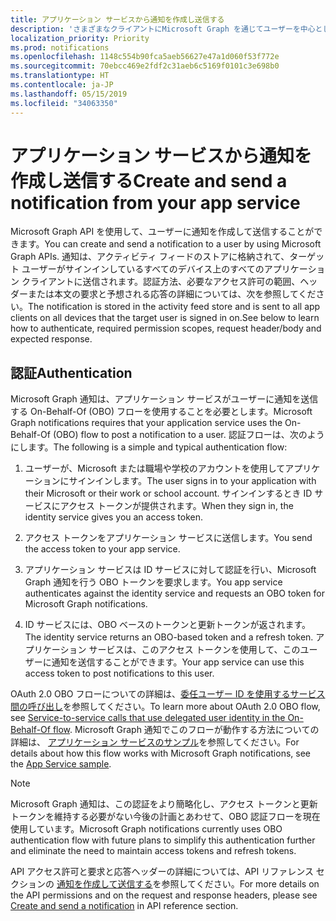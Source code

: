 ```yaml
---
title: アプリケーション サービスから通知を作成し送信する
description: 'さまざまなクライアントにMicrosoft Graph を通じてユーザーを中心とした通知を送信するアプリケーション サービスを設定する。 '
localization_priority: Priority
ms.prod: notifications
ms.openlocfilehash: 1148c554b90fca5aeb56627e47a1d060f53f772e
ms.sourcegitcommit: 70ebcc469e2fdf2c31aeb6c5169f0101c3e698b0
ms.translationtype: HT
ms.contentlocale: ja-JP
ms.lasthandoff: 05/15/2019
ms.locfileid: "34063350"
---
```

# <a name="create-and-send-a-notification-from-your-app-service"></a><span data-ttu-id="e5bae-103">アプリケーション サービスから通知を作成し送信する</span><span class="sxs-lookup"><span data-stu-id="e5bae-103">Create and send a notification from your app service</span></span>

<span data-ttu-id="e5bae-104">Microsoft Graph API を使用して、ユーザーに通知を作成して送信することができます。</span><span class="sxs-lookup"><span data-stu-id="e5bae-104">You can create and send a notification to a user by using Microsoft Graph APIs.</span></span> <span data-ttu-id="e5bae-105">通知は、アクティビティ フィードのストアに格納されて、ターゲット ユーザーがサインインしているすべてのデバイス上のすべてのアプリケーション クライアントに送信されます。認証方法、必要なアクセス許可の範囲、ヘッダーまたは本文の要求と予想される応答の詳細については、次を参照してください。</span><span class="sxs-lookup"><span data-stu-id="e5bae-105">The notification is stored in the activity feed store and is sent to all app clients on all devices that the target user is signed in on.See below to learn how to authenticate, required permission scopes, request header/body and expected response.</span></span>

## <a name="authentication"></a><span data-ttu-id="e5bae-106">認証</span><span class="sxs-lookup"><span data-stu-id="e5bae-106">Authentication</span></span>

<span data-ttu-id="e5bae-107">Microsoft Graph 通知は、アプリケーション サービスがユーザーに通知を送信する On-Behalf-Of (OBO) フローを使用することを必要とします。</span><span class="sxs-lookup"><span data-stu-id="e5bae-107">Microsoft Graph notifications requires that your application service uses the On-Behalf-Of (OBO) flow to post a notification to a user.</span></span> <span data-ttu-id="e5bae-108">認証フローは、次のようにします。</span><span class="sxs-lookup"><span data-stu-id="e5bae-108">The following is a simple and typical authentication flow:</span></span>

1.  <span data-ttu-id="e5bae-109">ユーザーが、Microsoft または職場や学校のアカウントを使用してアプリケーションにサインインします。</span><span class="sxs-lookup"><span data-stu-id="e5bae-109">The user signs in to your application with their Microsoft or their work or school account.</span></span> <span data-ttu-id="e5bae-110">サインインするとき ID サービスにアクセス トークンが提供されます。</span><span class="sxs-lookup"><span data-stu-id="e5bae-110">When they sign in, the identity service gives you an access token.</span></span>

2.  <span data-ttu-id="e5bae-111">アクセス トークンをアプリケーション サービスに送信します。</span><span class="sxs-lookup"><span data-stu-id="e5bae-111">You send the access token to your app service.</span></span>

3.  <span data-ttu-id="e5bae-112">アプリケーション サービスは ID サービスに対して認証を行い、Microsoft Graph 通知を行う OBO トークンを要求します。</span><span class="sxs-lookup"><span data-stu-id="e5bae-112">You app service authenticates against the identity service and requests an OBO token for Microsoft Graph notifications.</span></span>

4.  <span data-ttu-id="e5bae-113">ID サービスには、OBO ベースのトークンと更新トークンが返されます。</span><span class="sxs-lookup"><span data-stu-id="e5bae-113">The identity service returns an OBO-based token and a refresh token.</span></span> <span data-ttu-id="e5bae-114">アプリケーション サービスは、このアクセス トークンを使用して、このユーザーに通知を送信することができます。</span><span class="sxs-lookup"><span data-stu-id="e5bae-114">Your app service can use this access token to post notifications to this user.</span></span>

<span data-ttu-id="e5bae-115">OAuth 2.0 OBO フローについての詳細は、[委任ユーザー ID を使用するサービス間の呼び出し](https://docs.microsoft.com/ja-JP/azure/active-directory/develop/v1-oauth2-on-behalf-of-flow)を参照してください。</span><span class="sxs-lookup"><span data-stu-id="e5bae-115">To learn more about OAuth 2.0 OBO flow, see [Service-to-service calls that use delegated user identity in the On-Behalf-Of flow](https://docs.microsoft.com/en-us/azure/active-directory/develop/v1-oauth2-on-behalf-of-flow).</span></span> <span data-ttu-id="e5bae-116">Microsoft Graph 通知でこのフローが動作する方法についての詳細は、 [アプリケーション サービスのサンプル](https://aka.ms/gnsample-appservice)を参照してください。</span><span class="sxs-lookup"><span data-stu-id="e5bae-116">For details about how this flow works with Microsoft Graph notifications, see the [App Service sample](https://aka.ms/gnsample-appservice).</span></span>

> [!NOTE]
> <span data-ttu-id="e5bae-117">Microsoft Graph 通知は、この認証をより簡略化し、アクセス トークンと更新トークンを維持する必要がない今後の計画とあわせて、OBO 認証フローを現在使用しています。</span><span class="sxs-lookup"><span data-stu-id="e5bae-117">Microsoft Graph notifications currently uses OBO authentication flow with future plans to simplify this authentication further and eliminate the need to maintain access tokens and refresh tokens.</span></span>

<span data-ttu-id="e5bae-118">API アクセス許可と要求と応答ヘッダーの詳細については、API リファレンス セクションの [通知を作成して送信する](/graph/api/notifications-post)を参照してください。</span><span class="sxs-lookup"><span data-stu-id="e5bae-118">For more details on the API permissions and on the request and response headers, please see [Create and send a notification](/graph/api/notifications-post) in API reference section.</span></span> 
